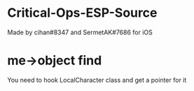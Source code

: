# Critical-Ops-ESP-Source
Made by cihan#8347 and SermetAK#7686 for iOS

# me->object find

You need to hook LocalCharacter class and get a pointer for it
